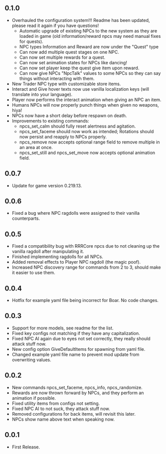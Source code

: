 ## 0.1.0

* Overhauled the configuration system!!! Readme has been updated, please read it again if you have questions!
    * Automatic upgrade of existing NPCs to the new system as they are loaded in game (old information/reward npcs may need manual fixes for quests).
    * NPC types Information and Reward are now under the "Quest" type
    * Can now add multiple quest stages on one NPC.
    * Can now set multiple rewards for a quest.
    * Can now set animation states for NPCs like dancing!
    * Can now set player keep the quest give item upon reward.
    * Can now give NPCs "NpcTalk" values to some NPCs so they can say things without interacting with them.
* New Trader NPC type with customizable store items.
* Interact and Give hover texts now use vanilla localization keys (will translate into your language).
* Player now performs the interact animation when giving an NPC an item.
* Humans NPCs will now properly punch things when given no weapons, hiya!
* NPCs now have a short delay before respawn on death.
* Improvements to existing commands:
    * npcs_set_calm should fully reset alertness and agitation.
    * npcs_set_faceme should now work as intended; Rotations should now persist and reapply to NPCs properly.
    * npcs_remove now accepts optional range field to remove multiple in an area at once.
    * npcs_set_still and npcs_set_move now accepts optional animation field.

## 0.0.7

* Update for game version 0.219.13.

## 0.0.6

* Fixed a bug where NPC ragdolls were assigned to their vanilla counterparts.

## 0.0.5

* Fixed a compatibility bug with RRRCore npcs due to not cleaning up the vanilla ragdoll after manipulating it.
* Finished implementing ragdolls for all NPCs.
* Added removal effects to Player NPC ragdoll (the magic poof).
* Increased NPC discovery range for commands from 2 to 3, should make it easier to use them.

## 0.0.4

* Hotfix for example yaml file being incorrect for Boar. No code changes.

## 0.0.3

* Support for more models, see readme for the list.
* Fixed key configs not matching if they have any capitalization.
* Fixed NPC AI again due to eyes not set correctly, they really should attack stuff now.
* New config option GiveDefaultItems for spawning from yaml file.
* Changed example yaml file name to prevent mod update from overwriting values.

## 0.0.2

* New commands npcs_set_faceme, npcs_info, npcs_randomize.
* Rewards are now thrown forward by NPCs, and they perform an animation if possible.
* Fixed utility items from configs not setting.
* Fixed NPC AI to not suck, they attack stuff now.
* Removed configurations for back items, will revisit this later.
* NPCs show name above text when speaking now.

## 0.0.1

* First Release.

